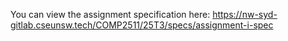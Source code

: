 You can view the assignment specification here: https://nw-syd-gitlab.cseunsw.tech/COMP2511/25T3/specs/assignment-i-spec
